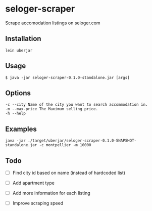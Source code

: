 # seloger-scraper

Scrape accomodation listings on seloger.com

## Installation

    lein uberjar

## Usage

    $ java -jar seloger-scraper-0.1.0-standalone.jar [args]

## Options

    -c --city Name of the city you want to search accommodation in.
    -m --max-price The Maximum selling price.
    -h --help

## Examples

    java -jar ./target/uberjar/seloger-scraper-0.1.0-SNAPSHOT-standalone.jar -c montpellier -m 10000

## Todo

- [ ] Find city id based on name (instead of hardcoded list)
- [ ] Add apartment type
- [ ] Add more information for each listing
- [ ] Improve scraping speed

